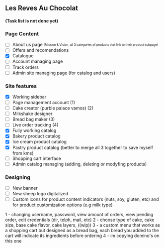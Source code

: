 ## Les Reves Au Chocolat
#### (Task list is not done yet)

### Page Content
- [ ] About us page <sub><sup>(Mission & Vision, all 3 categories of products that link to their product subpage)<sup><sub>
- [ ] Offers and recomendations
- [X] Catalogue
- [ ] Account managing page
- [ ] Track orders
- [ ] Admin site managing page (for catalog and users)

### Site features
- [X] Working sidebar
- [ ] Page management account (1)
- [ ] Cake creator (purble palace vamos) (2)
- [ ] Milkshake designer
- [ ] Bread bag maker (3)
- [ ] Live order tracking (4)
- [X] Fully working catalog
- [X] Bakery product catalog 
- [X] Ice cream product catalog
- [X] Pastry product catalog (better to merge all 3 together to save myself from kms)
- [ ] Shopping cart interface
- [ ] Admin catalog managing (adding, deleting or modyfing products)

### Designing
- [ ] New banner
- [ ] New sheep logo digitalized
- [ ] Custom icons for product content indicators (nuts, soy, gluten, etc) and for product customization options (e.g milk type)

1 - changing username, password, view amount of orders, view pending order, edit credentials (dir, telph, mail, etc)
2 - choose type of cake, cake size, base cake flavor, cake layers, ((wip))
3 - a custom menu that works as a shopping cart but designed as a bread bag, each bread you added to the cart will indicate its ingredients before ordering
4 - im copying domino's on this one
